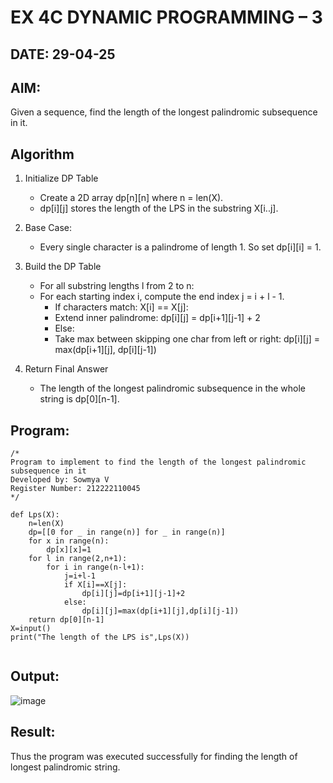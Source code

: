 # EX 4C DYNAMIC PROGRAMMING – 3
## DATE: 29-04-25
## AIM:
Given a sequence, find the length of the longest palindromic subsequence in it.

## Algorithm
1. Initialize DP Table
   - Create a 2D array dp[n][n] where n = len(X).
   - dp[i][j] stores the length of the LPS in the substring X[i..j].
2. Base Case:
   - Every single character is a palindrome of length 1. So set dp[i][i] = 1.
3. Build the DP Table
   - For all substring lengths l from 2 to n:
   - For each starting index i, compute the end index j = i + l - 1.
     - If characters match: X[i] == X[j]:
     - Extend inner palindrome: dp[i][j] = dp[i+1][j-1] + 2
     - Else:
     - Take max between skipping one char from left or right: dp[i][j] = max(dp[i+1][j], dp[i][j-1])

4. Return Final Answer
   - The length of the longest palindromic subsequence in the whole string is dp[0][n-1].

  

## Program:
```
/*
Program to implement to find the length of the longest palindromic subsequence in it
Developed by: Sowmya V
Register Number: 212222110045
*/

def Lps(X):
    n=len(X)
    dp=[[0 for _ in range(n)] for _ in range(n)]
    for x in range(n):
        dp[x][x]=1
    for l in range(2,n+1):
        for i in range(n-l+1):
            j=i+l-1
            if X[i]==X[j]:
                dp[i][j]=dp[i+1][j-1]+2
            else:
                dp[i][j]=max(dp[i+1][j],dp[i][j-1])
    return dp[0][n-1]
X=input()
print("The length of the LPS is",Lps(X))
        
```
## Output:
![image](https://github.com/user-attachments/assets/bc85368d-e125-4038-83a1-a087534d26d7)

## Result:
Thus the program was executed successfully for finding the length of longest palindromic string.
